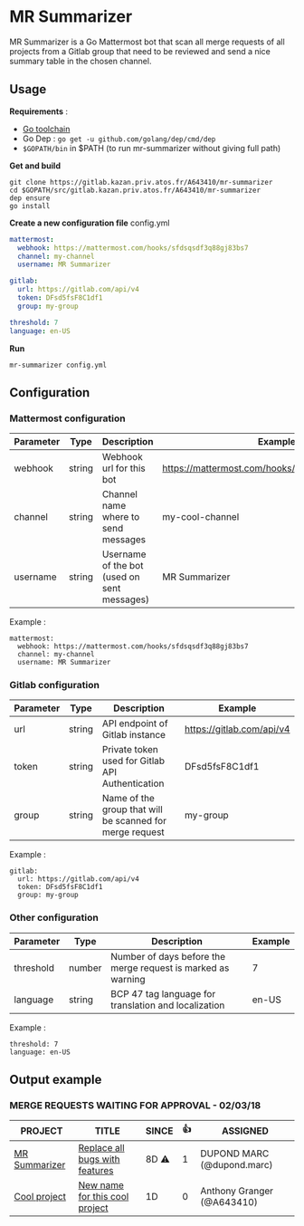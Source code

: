 MR Summarizer
=============

MR Summarizer is a Go Mattermost bot that scan all merge requests of all projects from a Gitlab group
that need to be reviewed and send a nice summary table in the chosen channel.

Usage
------------

**Requirements** :
- [Go toolchain](https://golang.org/doc/install)
- Go Dep : `go get -u github.com/golang/dep/cmd/dep`
- `$GOPATH/bin` in $PATH (to run mr-summarizer without giving full path)

**Get and build**
```
git clone https://gitlab.kazan.priv.atos.fr/A643410/mr-summarizer
cd $GOPATH/src/gitlab.kazan.priv.atos.fr/A643410/mr-summarizer
dep ensure
go install
```

**Create a new configuration file**
config.yml
```yml
mattermost:
  webhook: https://mattermost.com/hooks/sfdsqsdf3q88gj83bs7
  channel: my-channel
  username: MR Summarizer

gitlab:
  url: https://gitlab.com/api/v4
  token: DFsd5fsF8C1df1
  group: my-group

threshold: 7
language: en-US
```

**Run**
```
mr-summarizer config.yml
```

Configuration
-------------

### Mattermost configuration

| Parameter | Type   | Description                                 | Example                                          |
|-----------|--------|---------------------------------------------|--------------------------------------------------|
| webhook   | string | Webhook url for this bot                    | https://mattermost.com/hooks/sfdsqsdf3q88gj83bs7 |
| channel   | string | Channel name where to send messages         | my-cool-channel                                  |
| username  | string | Username of the bot (used on sent messages) | MR Summarizer                                    |

Example :
```
mattermost:
  webhook: https://mattermost.com/hooks/sfdsqsdf3q88gj83bs7
  channel: my-channel
  username: MR Summarizer
```


### Gitlab configuration

| Parameter | Type   | Description                                              | Example                   |
|-----------|--------|----------------------------------------------------------|---------------------------|
| url       | string | API endpoint of Gitlab instance                          | https://gitlab.com/api/v4 |
| token     | string | Private token used for Gitlab API Authentication         | DFsd5fsF8C1df1            |
| group     | string | Name of the group that will be scanned for merge request | my-group                  |

Example :
```
gitlab:
  url: https://gitlab.com/api/v4
  token: DFsd5fsF8C1df1
  group: my-group
```

### Other configuration

| Parameter | Type   | Description                                                  | Example          |
|-----------|--------|--------------------------------------------------------------|------------------|
| threshold | number | Number of days before the merge request is marked as warning | 7                |
| language  | string | BCP 47 tag language for translation and localization         | en-US            |

Example :
```
threshold: 7
language: en-US
```

Output example
--------------


### MERGE REQUESTS WAITING FOR APPROVAL - 02/03/18
|                                                  PROJECT                                                   |                                                                    TITLE                                  |    SINCE     | :+1: |           ASSIGNED         |
|-----------------------------------------------------------------------------------------------------------|------------------------------------------------------------------------------------------------------------|--------------|------|----------------------------|
| [MR Summarizer](https://gitlab.kazan.priv.atos.fr/A643410/mr-summarizer)                                  | [Replace all bugs with features](https://gitlab.kazan.priv.atos.fr/A643410/mr-summarizer/merge_requests/1) | 8D :warning: |    1 | DUPOND MARC (@dupond.marc) |
| [Cool project](https://gitlab.kazan.priv.atos.fr/A643410/cool-project)                                    | [New name for this cool project](https://gitlab.kazan.priv.atos.fr/A643410/cool-project/merge_requests/9)  | 1D           |    0 | Anthony Granger (@A643410) |
